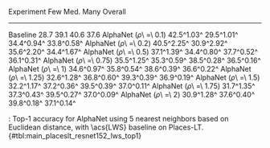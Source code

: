 Experiment                      Few        Med.        Many     Overall
-----------------------  ----------  ----------  ----------  ----------
Baseline                       28.7        39.1        40.6        37.6
AlphaNet (_ρ_\ =\ 0.1)   42.5^1.03^  29.5^1.01^  34.4^0.94^  33.8^0.58^
AlphaNet (_ρ_\ =\ 0.2)   40.5^2.25^  30.9^2.92^  35.6^2.20^  34.4^1.67^
AlphaNet (_ρ_\ =\ 0.5)   37.1^1.39^  34.4^0.80^  37.7^0.52^  36.1^0.31^
AlphaNet (_ρ_\ =\ 0.75)  35.5^1.25^  35.3^0.59^  38.5^0.28^  36.5^0.16^
AlphaNet (_ρ_\ =\ 1)     34.6^0.97^  35.8^0.54^  38.6^0.39^  36.6^0.22^
AlphaNet (_ρ_\ =\ 1.25)  32.6^1.28^  36.8^0.60^  39.3^0.39^  36.9^0.19^
AlphaNet (_ρ_\ =\ 1.5)   32.2^1.17^  37.2^0.36^  39.5^0.39^  37.0^0.11^
AlphaNet (_ρ_\ =\ 1.75)  31.7^1.35^  37.3^0.43^  39.5^0.27^  37.0^0.09^
AlphaNet (_ρ_\ =\ 2)     30.9^1.28^  37.6^0.40^  39.8^0.18^  37.1^0.14^

: Top-1 accuracy for AlphaNet using 5 nearest neighbors based on Euclidean distance, with \acs{LWS} baseline on Places-LT. {#tbl:main_placeslt_resnet152_lws_top1}
